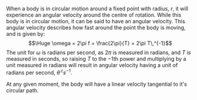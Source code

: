 When a body is in circular motion around a fixed point with radius, $r$, it will experience an angular velocity around the centre of rotation. While this body is in circular motion, it can be said to have an angular velocity. This angular velocity describes how fast around the point the body is moving, and is given by:
$$\Huge \omega = 2\pi f = \frac{2\pi}{T} = 2\pi T\,^{-1}$$
The unit for $\omega$ is radians per second, as $2\pi$ is measured in radians, and $T$ is measured in seconds, so raising $T$ to the $-1$th power and multiplying by a unit measured in radians will result in angular velocity having a unit of radians per second, $\theta^{\,c}s^{-1}$. 

At any given moment, the body will have a linear velocity tangential to it's circular path.